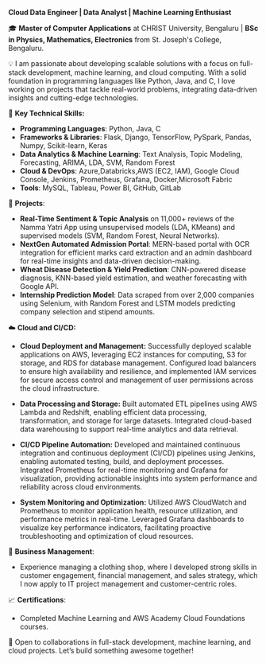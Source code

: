 **Cloud Data Engineer | Data Analyst | Machine Learning Enthusiast**

🎓 **Master of Computer Applications** at CHRIST University, Bengaluru | **BSc in Physics, Mathematics, Electronics** from St. Joseph's College, Bengaluru.

💡 I am passionate about developing scalable solutions with a focus on full-stack development, machine learning, and cloud computing. With a solid foundation in programming languages like Python, Java, and C, I love working on projects that tackle real-world problems, integrating data-driven insights and cutting-edge technologies.

🔧 **Key Technical Skills:**
- **Programming Languages**: Python, Java, C
- **Frameworks & Libraries**: Flask, Django, TensorFlow, PySpark, Pandas, Numpy, Scikit-learn, Keras
- **Data Analytics & Machine Learning**: Text Analysis, Topic Modeling, Forecasting, ARIMA, LDA, SVM, Random Forest
- **Cloud & DevOps**: Azure,Databricks,AWS (EC2, IAM), Google Cloud Console, Jenkins, Prometheus, Grafana, Docker,Microsoft Fabric
- **Tools**: MySQL, Tableau, Power BI, GitHub, GitLab

🚀 **Projects**:
- **Real-Time Sentiment & Topic Analysis** on 11,000+ reviews of the Namma Yatri App using unsupervised models (LDA, KMeans) and supervised models (SVM, Random Forest, Neural Networks).
- **NextGen Automated Admission Portal**: MERN-based portal with OCR integration for efficient marks card extraction and an admin dashboard for real-time insights and data-driven decision-making.
- **Wheat Disease Detection & Yield Prediction**: CNN-powered disease diagnosis, KNN-based yield estimation, and weather forecasting with Google API.
- **Internship Prediction Model**: Data scraped from over 2,000 companies using Selenium, with Random Forest and LSTM models predicting company selection and stipend amounts.

☁️ **Cloud and CI/CD:**

- **Cloud Deployment and Management:** Successfully deployed scalable applications on AWS, leveraging EC2 instances for computing, S3 for storage, and RDS for database management. Configured load balancers to ensure high availability and resilience, and implemented IAM services for secure access control and management of user permissions across the cloud infrastructure.

- **Data Processing and Storage:** Built automated ETL pipelines using AWS Lambda and Redshift, enabling efficient data processing, transformation, and storage for large datasets. Integrated cloud-based data warehousing to support real-time analytics and data retrieval.

- **CI/CD Pipeline Automation:** Developed and maintained continuous integration and continuous deployment (CI/CD) pipelines using Jenkins, enabling automated testing, build, and deployment processes. Integrated Prometheus for real-time monitoring and Grafana for visualization, providing actionable insights into system performance and reliability across cloud environments.

- **System Monitoring and Optimization:** Utilized AWS CloudWatch and Prometheus to monitor application health, resource utilization, and performance metrics in real-time. Leveraged Grafana dashboards to visualize key performance indicators, facilitating proactive troubleshooting and optimization of cloud resources.

💼 **Business Management**:
- Experience managing a clothing shop, where I developed strong skills in customer engagement, financial management, and sales strategy, which I now apply to IT project management and customer-centric roles.

📈 **Certifications**:
- Completed Machine Learning and AWS Academy Cloud Foundations courses.

💬 Open to collaborations in full-stack development, machine learning, and cloud projects. Let’s build something awesome together!
